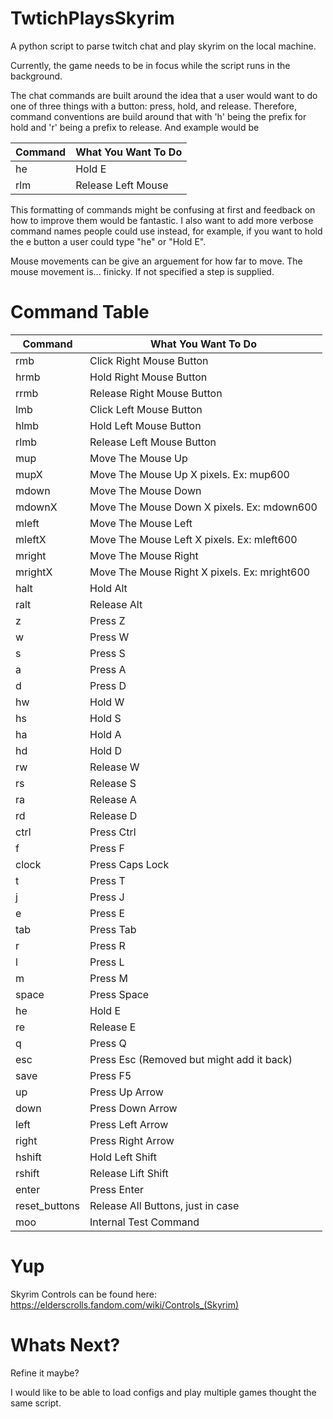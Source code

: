 # TwtichPlaysSkyrim
A python script to parse twitch chat and play skyrim on the local machine. 

Currently, the game needs to be in focus while the script runs in the background. 

The chat commands are built around the idea that a user would want to do one of three things with a button: press, hold, and release. Therefore, command conventions are build around that with 'h' being the prefix for hold and 'r' being a prefix to release. And example would be 

| Command | What You Want To Do |
| --- | --- |
| he | Hold E |
| rlm | Release Left Mouse |

This formatting of commands might be confusing at first and feedback on how to improve them would be fantastic. I also want to add more verbose command names people could use instead, for example, if you want to hold the e button a user could type "he" or "Hold E". 

Mouse movements can be give an arguement for how far to move. The mouse movement is... finicky. If not specified a step is supplied. 

# Command Table

| Command | What You Want To Do |
| --- | --- |
| rmb | Click Right Mouse Button |
| hrmb | Hold Right Mouse Button |
| rrmb | Release Right Mouse Button |
| lmb | Click Left Mouse Button |
| hlmb | Hold Left Mouse Button |
| rlmb | Release Left Mouse Button |
| mup | Move The Mouse Up |
| mupX | Move The Mouse Up X pixels. Ex: mup600 |
| mdown | Move The Mouse Down |
| mdownX | Move The Mouse Down X pixels. Ex: mdown600 |
| mleft | Move The Mouse Left |
| mleftX | Move The Mouse Left X pixels. Ex: mleft600 |
| mright | Move The Mouse Right |
| mrightX | Move The Mouse Right X pixels. Ex: mright600 |
| halt | Hold Alt |
| ralt | Release Alt |
| z | Press Z |
| w | Press W |
| s | Press S |
| a | Press A |
| d | Press D |
| hw | Hold W |
| hs | Hold S |
| ha | Hold A |
| hd | Hold D |
| rw | Release W |
| rs | Release S |
| ra | Release A |
| rd | Release D |
| ctrl | Press Ctrl |
| f | Press F |
| clock | Press Caps Lock |
| t | Press T |
| j | Press J |
| e | Press E |
| tab | Press Tab |
| r | Press R |
| l | Press L |
| m | Press M |
| space | Press Space |
| he | Hold E |
| re | Release E |
| q | Press Q |
| esc | Press Esc (Removed but might add it back) |
| save | Press F5 |
| up | Press Up Arrow |
| down | Press Down Arrow |
| left | Press Left Arrow |
| right | Press Right Arrow |
| hshift | Hold Left Shift |
| rshift | Release Lift Shift |
| enter | Press Enter |
| reset_buttons | Release All Buttons, just in case |
| moo | Internal Test Command |

# Yup

Skyrim Controls can be found here: https://elderscrolls.fandom.com/wiki/Controls_(Skyrim)
 

# Whats Next?

Refine it maybe? 

I would like to be able to load configs and play multiple games thought the same script.
